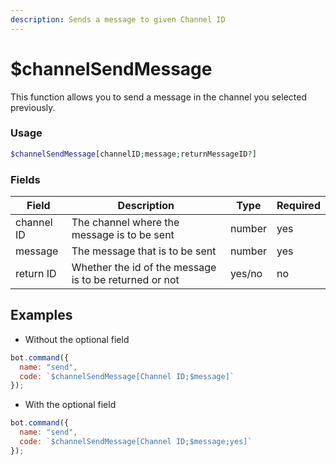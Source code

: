 ```yaml
---
description: Sends a message to given Channel ID
---
```


# $channelSendMessage

This function allows you to send a message in the channel you selected previously.

### Usage

```php
$channelSendMessage[channelID;message;returnMessageID?]
```

### Fields

| Field      | Description                                            | Type   | Required |
| ---------- | ------------------------------------------------------ | ------ | -------- |
| channel ID | The channel where the message is to be sent            | number | yes      |
| message    | The message that is to be sent                         | number | yes      |
| return ID  | Whether the id of the message is to be returned or not | yes/no | no       |

## Examples

* Without the optional field

```javascript
bot.command({
  name: "send",
  code: `$channelSendMessage[Channel ID;$message]`
});
```

* With the optional field

```javascript
bot.command({
  name: "send",
  code: `$channelSendMessage[Channel ID;$message;yes]`
});
```
